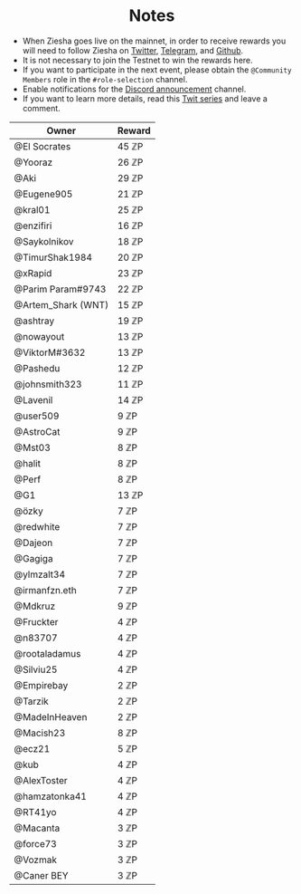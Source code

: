 <h1 align="center"> Notes </h1>

* When Ziesha goes live on the mainnet, in order to receive rewards you will need to follow Ziesha on [Twitter](https://twitter.com/ZieshaNetwork), [Telegram](https://t.me/ZieshaNetworkOfficial), and [Github](https://github.com/ziesha-network).
* It is not necessary to join the Testnet to win the rewards here.
* If you want to participate in the next event, please obtain the `@Community Members` role in the `#role-selection` channel.
* Enable notifications for the [Discord announcement](discord.gg/zieshanetwork) channel.
* If you want to learn more details, read this [Twit series](https://twitter.com/ZieshaNetwork/status/1614997376892108803?s=20&t=vZYZfJVOwgBGY5rISiLCTA) and leave a comment.


| Owner | Reward |
| --- | --- | 
| @El Socrates | 45 ℤP | 
| @Yooraz | 26 ℤP | 
| @Aki | 29 ℤP | 
| @Eugene905  | 21 ℤP | 
| @kral01 | 25 ℤP | 
| @enzifiri | 16 ℤP | 
| @Saykolnikov | 18 ℤP | 
| @TimurShak1984 | 20 ℤP | 
| @xRapid | 23 ℤP | 
| @Parim Param#9743 | 22 ℤP | 
| @Artem_Shark (WNT) | 15 ℤP | 
| @ashtray | 19 ℤP | 
| @nowayout | 13 ℤP | 
| @ViktorM#3632 | 13 ℤP | 
| @Pashedu | 12 ℤP | 
| @johnsmith323 | 11 ℤP | 
| @Lavenil | 14 ℤP | 
| @user509 | 9 ℤP | 
| @AstroCat | 9 ℤP | 
| @Mst03 | 8 ℤP | 
| @halit | 8 ℤP | 
| @Perf | 8 ℤP | 
| @G1 | 13 ℤP | 
| @özky | 7 ℤP | 
| @redwhite | 7 ℤP | 
| @Dajeon | 7 ℤP | 
| @Gagiga | 7 ℤP | 
| @ylmzalt34 | 7 ℤP | 
| @irmanfzn.eth | 7 ℤP | 
| @Mdkruz | 9 ℤP | 
| @Fruckter | 4 ℤP | 
| @n83707 | 4 ℤP | 
| @rootaladamus | 4 ℤP | 
| @Silviu25 | 4 ℤP | 
| @Empirebay | 2 ℤP | 
| @Tarzik | 2 ℤP | 
| @MadeInHeaven | 2 ℤP | 
| @Macish23 | 8 ℤP | 
| @ecz21 | 5 ℤP | 
| @kub | 4 ℤP | 
| @AlexToster | 4 ℤP | 
| @hamzatonka41 | 4 ℤP | 
| @RT41yo | 4 ℤP | 
| @Macanta | 3 ℤP | 
| @force73 | 3 ℤP | 
| @Vozmak | 3 ℤP | 
| @Caner BEY | 3 ℤP | 
